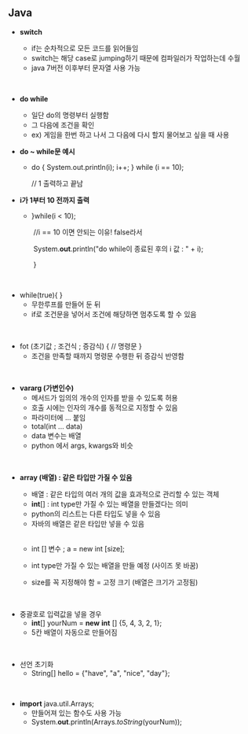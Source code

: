 ## Java

- **switch**

  - if는 순차적으로 모든 코드를 읽어들임
  - switch는 해당 case로 jumping하기 때문에 컴파일러가 작업하는데 수월
  - java 7버전 이후부터 문자열 사용 가능

<br>

- **do while**

  - 일단 do의 명령부터 실행함
  - 그 다음에 조건을 확인
  - ex) 게임을 한번 하고 나서 그 다음에 다시 할지 물어보고 싶을 때 사용

- **do ~ while문 예시**

  - do {
    	System.out.println(i);
    	i++;
    } while (i == 10);

    // 1 출력하고 끝남

- **i가 1부터 10 전까지 출력**

  - }while(i < 10);

    ​		//i == 10 이면 안되는 이유! false라서

    ​		System.**out**.println("do while이 종료된 후의 i 값 : " + i);

    ​	}

<br>

- while(true){
  }
  - 무한루프를 만들어 둔 뒤
  - if로 조건문을 넣어서 조건에 해당하면 멈추도록 할 수 있음

<br>

- fot (초기값 ; 조건식 ; 증감식) {
  // 명령문
  }
  - 조건을 만족할 때까지 명령문 수행한 뒤 증감식 반영함

<br>

- **vararg (가변인수)**
  - 메서드가 임의의 개수의 인자를 받을 수 있도록 허용
  - 호출 시에는 인자의 개수를 동적으로 지정할 수 있음
  - 파라미터에 ... 붙임
  - total(int ... data)
  - data 변수는 배열
  - python 에서 args, kwargs와 비슷

<br>

- **array (배열) : 같은 타입만 가질 수 있음**

  - 배열 : 같은 타입의 여러 개의 값을 효과적으로 관리할 수 있는 객체
  - **int**[] : int type만 가질 수 있는 배열을 만들겠다는 의미
  - python의 리스트는 다른 타입도 넣을 수 있음
  - 자바의 배열은 같은 타입만 넣을 수 있음

  <br>

  - int [] 변수 ;
    a = new int [size];
  - int type만 가질 수 있는 배열을 만들 예정 (사이즈 못 바꿈)

  - size를 꼭 지정해야 함 = 고정 크기 (배열은 크기가 고정됨)

<br>

- 중괄호로 입력값을 넣을 경우
  - **int**[] yourNum = **new** **int** [] {5, 4, 3, 2, 1};
  - 5칸 배열이 자동으로 만들어짐

<br>

- 선언 초기화
  - String[] hello = {"have", "a", "nice", "day"};

<br>

- **import** java.util.Arrays;
  - 만들어져 있는 함수도 사용 가능
  - System.**out**.println(Arrays.*toString*(yourNum));
